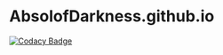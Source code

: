 # AbsolofDarkness.github.io

[![Codacy Badge](https://api.codacy.com/project/badge/Grade/5edfe5cd41fa4148b6d45e7478afb158)](https://app.codacy.com/app/AbsolofDarkness/AbsolofDarkness.github.io?utm_source=github.com&utm_medium=referral&utm_content=AbsolofDarkness/AbsolofDarkness.github.io&utm_campaign=Badge_Grade_Dashboard)
